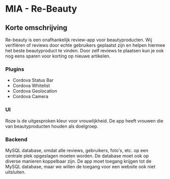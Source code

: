 # MIA - Re-Beauty

## Korte omschrijving

Re-beauty is een onafhankelijk review-app voor beautyproducten. Wij verifiëren of reviews door echte gebruikers geplaatst zijn en helpen hiermee het beste beautyproduct te vinden. Door zelf reviews te plaatsen kun je ook nog eens sparen voor korting op nieuwe artikelen.

### Plugins

- Cordova Status Bar
- Cordova Whitelist
- Cordova Geolocation
- Cordova Camera

### UI

Roze is de uitgesproken kleur voor vrouwlijkheid. De app heeft vrouwen die van beautyproducten houden als doelgroep.

### Backend

MySQL database, omdat alle reviews, gebruikers, foto's, etc. op een centrale plek opgeslagen moeten worden. De database moet ook op diverse manieren koppelbaar zijn. De app moet toegang krijgen tot de MySQL database, maar we willen de toegang voor een website ook niet uitsluiten.
